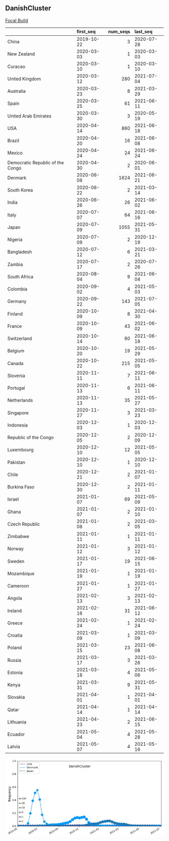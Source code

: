 

## DanishCluster
[Focal Build](https://nextstrain.org/groups/neherlab/ncov/DanishCluster?f_country=Denmark)

|                                  | first_seq   |   num_seqs | last_seq   |
|:---------------------------------|:------------|-----------:|:-----------|
| China                            | 2019-10-22  |          3 | 2020-07-28 |
| New Zealand                      | 2020-03-03  |          1 | 2020-03-03 |
| Curacao                          | 2020-03-10  |          1 | 2020-03-10 |
| United Kingdom                   | 2020-03-12  |        280 | 2021-07-04 |
| Australia                        | 2020-03-23  |          8 | 2021-03-29 |
| Spain                            | 2020-03-25  |         61 | 2021-06-11 |
| United Arab Emirates             | 2020-03-30  |          3 | 2020-05-19 |
| USA                              | 2020-04-14  |        860 | 2021-06-18 |
| Brazil                           | 2020-04-20  |         16 | 2021-06-08 |
| Mexico                           | 2020-04-24  |         24 | 2021-06-24 |
| Democratic Republic of the Congo | 2020-04-30  |          2 | 2020-06-01 |
| Denmark                          | 2020-06-08  |       1624 | 2021-06-21 |
| South Korea                      | 2020-06-22  |          2 | 2021-03-14 |
| India                            | 2020-06-26  |         26 | 2021-06-02 |
| Italy                            | 2020-07-07  |         64 | 2021-06-16 |
| Japan                            | 2020-07-09  |       1055 | 2021-05-31 |
| Nigeria                          | 2020-07-09  |          2 | 2020-12-19 |
| Bangladesh                       | 2020-07-12  |          6 | 2021-03-21 |
| Zambia                           | 2020-07-17  |          2 | 2020-07-26 |
| South Africa                     | 2020-08-04  |          9 | 2021-06-04 |
| Colombia                         | 2020-09-02  |          4 | 2021-05-03 |
| Germany                          | 2020-09-22  |        143 | 2021-07-05 |
| Finland                          | 2020-10-09  |          8 | 2021-04-30 |
| France                           | 2020-10-09  |         43 | 2021-06-02 |
| Switzerland                      | 2020-10-14  |         60 | 2021-06-18 |
| Belgium                          | 2020-10-20  |         19 | 2021-05-29 |
| Canada                           | 2020-10-22  |        215 | 2021-05-05 |
| Slovenia                         | 2020-11-11  |          7 | 2021-06-11 |
| Portugal                         | 2020-11-13  |          6 | 2021-06-11 |
| Netherlands                      | 2020-11-13  |         35 | 2021-05-27 |
| Singapore                        | 2020-11-27  |          3 | 2021-03-23 |
| Indonesia                        | 2020-12-03  |          1 | 2020-12-03 |
| Republic of the Congo            | 2020-12-05  |          2 | 2020-12-09 |
| Luxembourg                       | 2020-12-10  |         12 | 2021-05-05 |
| Pakistan                         | 2020-12-10  |          1 | 2020-12-10 |
| Chile                            | 2020-12-21  |          2 | 2021-01-07 |
| Burkina Faso                     | 2020-12-30  |          2 | 2021-01-11 |
| Israel                           | 2021-01-07  |         69 | 2021-05-09 |
| Ghana                            | 2021-01-07  |          2 | 2021-01-10 |
| Czech Republic                   | 2021-01-08  |          2 | 2021-03-05 |
| Zimbabwe                         | 2021-01-11  |          1 | 2021-01-11 |
| Norway                           | 2021-01-12  |          3 | 2021-01-12 |
| Sweden                           | 2021-01-17  |         19 | 2021-06-15 |
| Mozambique                       | 2021-01-19  |          1 | 2021-01-19 |
| Cameroon                         | 2021-01-27  |          1 | 2021-01-27 |
| Angola                           | 2021-02-13  |          3 | 2021-02-13 |
| Ireland                          | 2021-02-16  |         31 | 2021-06-12 |
| Greece                           | 2021-02-24  |          1 | 2021-02-24 |
| Croatia                          | 2021-03-09  |          1 | 2021-03-09 |
| Poland                           | 2021-03-15  |         23 | 2021-06-08 |
| Russia                           | 2021-03-17  |          3 | 2021-03-26 |
| Estonia                          | 2021-03-18  |          4 | 2021-05-06 |
| Kenya                            | 2021-03-31  |          9 | 2021-05-31 |
| Slovakia                         | 2021-04-01  |          1 | 2021-04-01 |
| Qatar                            | 2021-04-14  |          1 | 2021-04-14 |
| Lithuania                        | 2021-04-23  |          2 | 2021-06-15 |
| Ecuador                          | 2021-05-04  |          4 | 2021-05-28 |
| Latvia                           | 2021-05-07  |          4 | 2021-05-16 |

![Overall trends DanishCluster](/overall_trends_figures/overall_trends_DanishCluster.png)